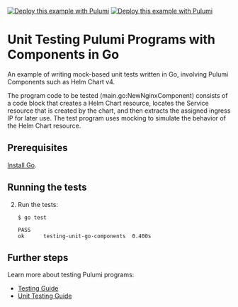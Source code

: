 [![Deploy this example with Pulumi](https://www.pulumi.com/images/deploy-with-pulumi/dark.svg)](https://app.pulumi.com/new?template=https://github.com/pulumi/examples/blob/master/testing-unit-go-components/README.md#gh-light-mode-only)
[![Deploy this example with Pulumi](https://get.pulumi.com/new/button-light.svg)](https://app.pulumi.com/new?template=https://github.com/pulumi/examples/blob/master/testing-unit-go-components/README.md#gh-dark-mode-only)

# Unit Testing Pulumi Programs with Components in Go

An example of writing mock-based unit tests written in Go, involving Pulumi Components such as Helm Chart v4.

The program code to be tested (main.go:NewNginxComponent) consists of a code block that creates a Helm Chart resource,
locates the Service resource that is created by the chart, and then extracts the assigned ingress IP for later use.
The test program uses mocking to simulate the behavior of the Helm Chart resource.

## Prerequisites

[Install Go](https://golang.org/doc/install).

## Running the tests

2.  Run the tests:

    ```
    $ go test

    PASS
    ok  	testing-unit-go-components	0.400s
    ```

## Further steps

Learn more about testing Pulumi programs:

- [Testing Guide](https://www.pulumi.com/docs/guides/testing/)
- [Unit Testing Guide](https://www.pulumi.com/docs/guides/testing/unit/)